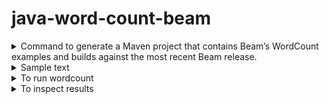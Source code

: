 # java-word-count-beam

<details><summary> Command to generate a Maven project that contains Beam’s WordCount examples and builds against the most recent Beam release.</summary>
  <p>
  
 ```
  mvn archetype:generate `
 -D archetypeGroupId=org.apache.beam `
 -D archetypeArtifactId=beam-sdks-java-maven-archetypes-examples `
 -D archetypeVersion=2.36.0 `
 -D groupId=org.example `
 -D artifactId=word-count-beam `
 -D version="0.1" `
 -D package=org.apache.beam.examples `
 -D interactiveMode=false
  ```
  </p>
  </details>
  
  <details><summary>Sample text</summary>
  <p>
    
  *I Created sample.txt file, Used the text of Shakespeare’s Sonnets.*
    
  </p>
  </details>
  
  
  <details><summary>To run wordcount</summary>
  
  <p>
    
 ```
mvn compile exec:java -D exec.mainClass=org.apache.beam.examples.WordCount `
 -D exec.args="--inputFile=sample.txt --output=counts" -P direct-runner
``` 
    
  </p>
  </details>
  
  <details><summary>To inspect results</summary>
  <p>
    
   ```
    $ ls counts*
   ```
    
  </p>
  </details>
  
  
  
 
  
